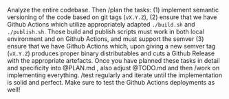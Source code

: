 Analyze the entire codebase. Then /plan the tasks: (1) implement semantic versioning of the code based on git tags (`vX.Y.Z`), (2) ensure that we have Github Actions which utilize appropriately adapted `./build.sh` and `./publish.sh`. Those build and publish scripts must work in both local environment and on Github Actions, and must support the semver (3) ensure that we have Github Actions which, upon giving a new semver tag (`vX.Y.Z`) produces proper binary distributables and cuts a Github Release with the appropriate artefacts. Once you have planned these tasks in detail and specificity into @PLAN.md , also adjust @TODO.md and then /work on implementing everything. /test regularly and iterate until the implementation is solid and perfect. Make sure to test the Github Actions deployments as well! 


